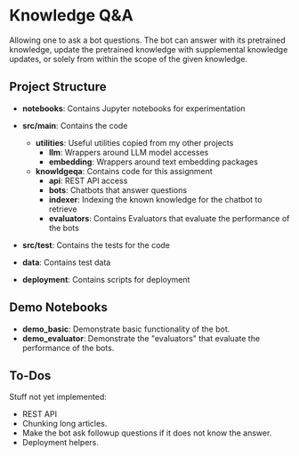 # Knowledge Q&A

Allowing one to ask a bot questions.
The bot can answer with its pretrained knowledge,
update the pretrained knowledge with supplemental knowledge updates,
or solely from within the scope of the given knowledge. 

## Project Structure

- **notebooks**: Contains Jupyter notebooks for experimentation
- **src/main**: Contains the code
  - **utilities**: Useful utilities copied from my other projects
    - **llm**: Wrappers around LLM model accesses
    - **embedding**: Wrappers around text embedding packages
  - **knowldgeqa**: Contains code for this assignment
    - **api**: REST API access
    - **bots**: Chatbots that answer questions
    - **indexer**: Indexing the known knowledge for the chatbot to retrieve
    - **evaluators**: Contains Evaluators that evaluate the performance of the bots

- **src/test**: Contains the tests for the code
- **data**: Contains test data
- **deployment**: Contains scripts for deployment

## Demo Notebooks

- **demo_basic**: Demonstrate basic functionality of the bot.  
- **demo_evaluator**: Demonstrate the "evaluators" that evaluate the performance of the bots.

## To-Dos

Stuff not yet implemented:
- REST API
- Chunking long articles.
- Make the bot ask followup questions if it does not know the answer.
- Deployment helpers.
